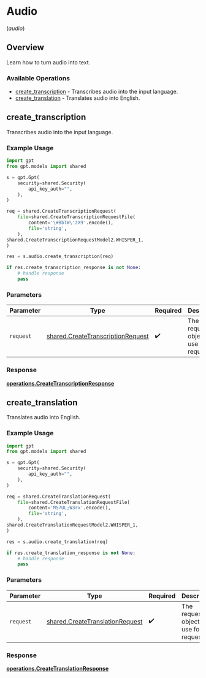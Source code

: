 # Audio
(*audio*)

## Overview

Learn how to turn audio into text.

### Available Operations

* [create_transcription](#create_transcription) - Transcribes audio into the input language.
* [create_translation](#create_translation) - Translates audio into English.

## create_transcription

Transcribes audio into the input language.

### Example Usage

```python
import gpt
from gpt.models import shared

s = gpt.Gpt(
    security=shared.Security(
        api_key_auth="",
    ),
)

req = shared.CreateTranscriptionRequest(
    file=shared.CreateTranscriptionRequestFile(
        content='\#BbTW\'zX9'.encode(),
        file='string',
    ),
shared.CreateTranscriptionRequestModel2.WHISPER_1,
)

res = s.audio.create_transcription(req)

if res.create_transcription_response is not None:
    # handle response
    pass
```

### Parameters

| Parameter                                                                              | Type                                                                                   | Required                                                                               | Description                                                                            |
| -------------------------------------------------------------------------------------- | -------------------------------------------------------------------------------------- | -------------------------------------------------------------------------------------- | -------------------------------------------------------------------------------------- |
| `request`                                                                              | [shared.CreateTranscriptionRequest](../../models/shared/createtranscriptionrequest.md) | :heavy_check_mark:                                                                     | The request object to use for the request.                                             |


### Response

**[operations.CreateTranscriptionResponse](../../models/operations/createtranscriptionresponse.md)**


## create_translation

Translates audio into English.

### Example Usage

```python
import gpt
from gpt.models import shared

s = gpt.Gpt(
    security=shared.Security(
        api_key_auth="",
    ),
)

req = shared.CreateTranslationRequest(
    file=shared.CreateTranslationRequestFile(
        content='M57UL;W3rx'.encode(),
        file='string',
    ),
shared.CreateTranslationRequestModel2.WHISPER_1,
)

res = s.audio.create_translation(req)

if res.create_translation_response is not None:
    # handle response
    pass
```

### Parameters

| Parameter                                                                          | Type                                                                               | Required                                                                           | Description                                                                        |
| ---------------------------------------------------------------------------------- | ---------------------------------------------------------------------------------- | ---------------------------------------------------------------------------------- | ---------------------------------------------------------------------------------- |
| `request`                                                                          | [shared.CreateTranslationRequest](../../models/shared/createtranslationrequest.md) | :heavy_check_mark:                                                                 | The request object to use for the request.                                         |


### Response

**[operations.CreateTranslationResponse](../../models/operations/createtranslationresponse.md)**


